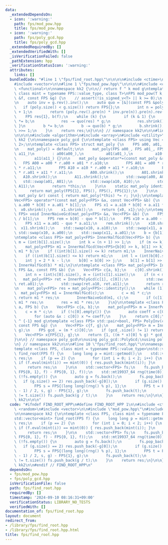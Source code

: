 ```yaml
---
data:
  _extendedDependsOn:
  - icon: ':warning:'
    path: fps/mod_pow.hpp
    title: fps/mod_pow.hpp
  - icon: ':warning:'
    path: fps/poly_gcd.hpp
    title: fps/poly_gcd.hpp
  _extendedRequiredBy: []
  _extendedVerifiedWith: []
  _isVerificationFailed: false
  _pathExtension: hpp
  _verificationStatusIcon: ':warning:'
  attributes:
    links: []
  bundledCode: "#line 1 \"fps/find_root.hpp\"\n\n\n\n#include <ctime>\n#include <random>\n\
    #include <vector>\n\n#line 1 \"fps/mod_pow.hpp\"\n\n\n\n#include <cassert>\n#include\
    \ <functional>\n\nnamespace kk2 {\n\n// return f ^ k mod g\ntemplate <class FPS,\
    \ class mint = typename FPS::value_type, class T>\nFPS mod_pow(T k, const FPS\
    \ &f, const FPS &g) {\n    // assert(!is_signed_v<T> || k >= 0);\n    assert(!g.empty());\n\
    \n    auto inv = g.rev().inv();\n    auto quo = [&](const FPS &poly) {\n     \
    \   if (poly.size() < g.size()) return FPS{};\n        int n = poly.size() - g.size()\
    \ + 1;\n        return (poly.rev().pre(n) * inv.pre(n)).pre(n).rev();\n    };\n\
    \    FPS res{1}, b(f);\n    while (k) {\n        if (k & 1) {\n            res\
    \ *= b;\n            res -= quo(res) * g;\n            res.shrink();\n       \
    \ }\n        b *= b;\n        b -= quo(b) * g;\n        b.shrink();\n        k\
    \ >>= 1;\n    }\n    return res;\n}\n\n} // namespace kk2\n\n\n#line 1 \"fps/poly_gcd.hpp\"\
    \n\n\n\n#include <algorithm>\n#include <array>\n#include <utility>\n\nnamespace\
    \ kk2 {\n\nnamespace poly_gcd {\n\ntemplate <class FPS> using Vec = std::array<FPS,\
    \ 2>;\n\ntemplate <class FPS> struct mat_poly {\n    FPS a00, a01, a10, a11;\n\
    \n    mat_poly() = default;\n\n    mat_poly(FPS a00_, FPS a01_, FPS a10_, FPS\
    \ a11_)\n        : a00(a00_),\n          a01(a01_),\n          a10(a10_),\n  \
    \        a11(a11_) {}\n\n    mat_poly &operator*=(const mat_poly &r) {\n     \
    \   FPS A00 = a00 * r.a00 + a01 * r.a10;\n        FPS A01 = a00 * r.a01 + a01\
    \ * r.a11;\n        FPS A10 = a10 * r.a00 + a11 * r.a10;\n        FPS A11 = a10\
    \ * r.a01 + a11 * r.a11;\n        A00.shrink();\n        A01.shrink();\n     \
    \   A10.shrink();\n        A11.shrink();\n        std::swap(a00, A00);\n     \
    \   std::swap(a01, A01);\n        std::swap(a10, A10);\n        std::swap(a11,\
    \ A11);\n        return *this;\n    }\n\n    static mat_poly identity() {\n  \
    \      return mat_poly(FPS{1}, FPS(), FPS(), FPS{1});\n    }\n\n    mat_poly operator*(const\
    \ mat_poly &r) const { return mat_poly(*this) *= r; }\n};\n\ntemplate <class FPS>\n\
    Vec<FPS> operator*(const mat_poly<FPS> &a, const Vec<FPS> &b) {\n    FPS x0 =\
    \ a.a00 * b[0] + a.a01 * b[1];\n    FPS x1 = a.a10 * b[0] + a.a11 * b[1];\n  \
    \  x0.shrink();\n    x1.shrink();\n    return {x0, x1};\n};\n\ntemplate <class\
    \ FPS> void InnerNaiveGcd(mat_poly<FPS> &a, Vec<FPS> &b) {\n    FPS quo = b[0]\
    \ / b[1];\n    FPS rem = b[0] - quo * b[1];\n    FPS x10 = a.a00 - quo * a.a10;\n\
    \    FPS x11 = a.a01 - quo * a.a11;\n    rem.shrink();\n    x10.shrink();\n  \
    \  x11.shrink();\n    std::swap(x10, a.a10);\n    std::swap(x11, a.a11);\n   \
    \ std::swap(x10, a.a00);\n    std::swap(x11, a.a01);\n    b = {b[1], rem};\n}\n\
    \ntemplate <class FPS> mat_poly<FPS> InnerHalfGcd(Vec<FPS> b) {\n    int n = (int)b[0].size(),\
    \ m = (int)b[1].size();\n    int k = (n + 1) >> 1;\n    if (m <= k) return mat_poly<FPS>::identity();\n\
    \    mat_poly<FPS> m1 = InnerHalfGcd(Vec<FPS>{b[0] >> k, b[1] >> k});\n    b =\
    \ m1 * b;\n    if ((int)b[1].size() <= k) return m1;\n    InnerNaiveGcd(m1, b);\n\
    \    if ((int)b[1].size() <= k) return m1;\n    int l = (int)b[0].size() - 1;\n\
    \    int j = 2 * k - l;\n    b[0] = b[0] >> j;\n    b[1] = b[1] >> j;\n    return\
    \ InnerHalfGcd(b) * m1;\n}\n\ntemplate <class FPS> mat_poly<FPS> InnerPolyGcd(const\
    \ FPS &a, const FPS &b) {\n    Vec<FPS> c{a, b};\n    c[0].shrink();\n    c[1].shrink();\n\
    \    int n = (int)c[0].size(), m = (int)c[1].size();\n    if (n < m) {\n     \
    \   mat_poly<FPS> ret = InnerPolyGcd(c[1], c[0]);\n        std::swap(ret.a00,\
    \ ret.a01);\n        std::swap(ret.a10, ret.a11);\n        return ret;\n    }\n\
    \n    mat_poly<FPS> res = mat_poly<FPS>::identity();\n    while (1) {\n      \
    \  mat_poly<FPS> m1 = InnerHalfGcd(c);\n        c = m1 * c;\n        if (c[1].empty())\
    \ return m1 * res;\n        InnerNaiveGcd(m1, c);\n        if (c[1].empty()) return\
    \ m1 * res;\n        res = m1 * res;\n    }\n}\n\ntemplate <class FPS> FPS PolyGcd(FPS\
    \ a, FPS b) {\n    Vec<FPS> c{a, b};\n    mat_poly<FPS> m = InnerPolyGcd(a, b);\n\
    \    c = m * c;\n    if (!c[0].empty()) {\n        auto coeff = c[0].back().inv();\n\
    \        for (auto &x : c[0]) x *= coeff;\n    }\n    return c[0];\n}\n\n// f\
    \ ^ {-1} mod g\ntemplate <class FPS> std::pair<bool, FPS> PolyInv(const FPS &f,\
    \ const FPS &g) {\n    Vec<FPS> c{f, g};\n    mat_poly<FPS> m = InnerPolyGcd(f,\
    \ g);\n    FPS gcd_ = (m * c)[0];\n    if (gcd_.size() != 1) return {0, FPS()};\n\
    \    Vec<FPS> x{FPS{1}, g};\n    return {1, ((m * x)[0] % g) * gcd_[0].inv()};\n\
    }\n\n} // namespace poly_gcd\n\nusing poly_gcd::PolyGcd;\nusing poly_gcd::PolyInv;\n\
    \n} // namespace kk2\n\n\n#line 10 \"fps/find_root.hpp\"\n\nnamespace kk2 {\n\n\
    template <class FPS, class mint = typename FPS::value_type>\nstd::vector<mint>\
    \ find_root(FPS f) {\n    long long p = mint::getmod();\n    std::vector<mint>\
    \ res;\n    if (p == 2) {\n        for (int i = 0; i < 2; i++) {\n           \
    \ if (f.eval(mint(i)) == mint(0)) { res.push_back(mint(i)); }\n        }\n   \
    \     return res;\n    }\n\n    std::vector<FPS> fs;\n    fs.push_back(PolyGcd(mod_pow(p,\
    \ FPS{0, 1}, f) - FPS{0, 1}, f));\n    std::mt19937_64 rng(time(0));\n    while\
    \ (!fs.empty()) {\n        auto g = fs.back();\n        fs.pop_back();\n     \
    \   if (g.size() == 2) res.push_back(-g[0]);\n        if (g.size() <= 2) continue;\n\
    \        FPS s = FPS{(long long)(rng() % p), 1};\n        FPS t = PolyGcd(mod_pow((p\
    \ - 1) / 2, s, g) - FPS{1}, g);\n        fs.push_back(t);\n        if (g.size()\
    \ != t.size()) fs.push_back(g / t);\n    }\n    return res;\n}\n\n} // namespace\
    \ kk2\n\n\n"
  code: "#ifndef FIND_ROOT_HPP\n#define FIND_ROOT_HPP 1\n\n#include <ctime>\n#include\
    \ <random>\n#include <vector>\n\n#include \"mod_pow.hpp\"\n#include \"poly_gcd.hpp\"\
    \n\nnamespace kk2 {\n\ntemplate <class FPS, class mint = typename FPS::value_type>\n\
    std::vector<mint> find_root(FPS f) {\n    long long p = mint::getmod();\n    std::vector<mint>\
    \ res;\n    if (p == 2) {\n        for (int i = 0; i < 2; i++) {\n           \
    \ if (f.eval(mint(i)) == mint(0)) { res.push_back(mint(i)); }\n        }\n   \
    \     return res;\n    }\n\n    std::vector<FPS> fs;\n    fs.push_back(PolyGcd(mod_pow(p,\
    \ FPS{0, 1}, f) - FPS{0, 1}, f));\n    std::mt19937_64 rng(time(0));\n    while\
    \ (!fs.empty()) {\n        auto g = fs.back();\n        fs.pop_back();\n     \
    \   if (g.size() == 2) res.push_back(-g[0]);\n        if (g.size() <= 2) continue;\n\
    \        FPS s = FPS{(long long)(rng() % p), 1};\n        FPS t = PolyGcd(mod_pow((p\
    \ - 1) / 2, s, g) - FPS{1}, g);\n        fs.push_back(t);\n        if (g.size()\
    \ != t.size()) fs.push_back(g / t);\n    }\n    return res;\n}\n\n} // namespace\
    \ kk2\n\n#endif // FIND_ROOT_HPP\n"
  dependsOn:
  - fps/mod_pow.hpp
  - fps/poly_gcd.hpp
  isVerificationFile: false
  path: fps/find_root.hpp
  requiredBy: []
  timestamp: '2024-09-10 08:16:31+09:00'
  verificationStatus: LIBRARY_NO_TESTS
  verifiedWith: []
documentation_of: fps/find_root.hpp
layout: document
redirect_from:
- /library/fps/find_root.hpp
- /library/fps/find_root.hpp.html
title: fps/find_root.hpp
---
```

